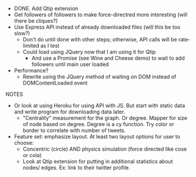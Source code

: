 - DONE. Add Qtip extension
- Get followers of followers to make force-directred more interesting (will there be cliques?)
- Use Express API instead of already downloaded files (will this be too slow?)
  - Don't do until done with other steps; otherwise, API calls will be rate-limited as I test
  - Could load using JQuery now that I am using it for Qtip
    - And use a Promise (see Wine and Cheese demo) to wait to add followers until main user loaded
- Performance?
  - Rewrite using the JQuery method of waiting on DOM instead of DOMContentLoaded event


NOTES
- Or look at using Heroku for using API with JS. But start with static data and write program for downloading data later.
  - "Centrality" measurement for the graph. Or degree. Mapper for size of node based on degree. Degree is a cy function. Try color or border to correlate with number of tweets.
- Feature set: emphasize layout. At least two layout options for user to choose:
  - Concentric (circle) AND physics simulation (force directed like cose or cola)
  - Look at Qtip extension for putting in additional statistics about nodes/ edges. Ex: link to their twitter profile.